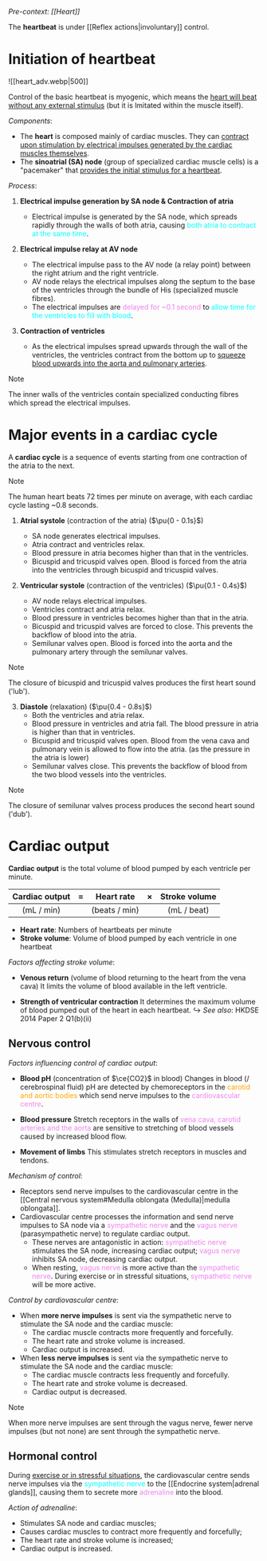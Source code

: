 *Pre-context: [[Heart]]*

The **heartbeat** is under [[Reflex actions|involuntary]] control.

# Initiation of heartbeat
![[heart_adv.webp|500]]

Control of the basic heartbeat is <span class="hi-green">myogenic</span>, which means the <u>heart will beat without any external stimulus</u> (but it is lmitated within the muscle itself).

*Components*:
- The **heart** is composed mainly of <span class="hi-blue">cardiac muscles</span>. They can <u>contract upon stimulation by electrical impulses generated by the cardiac muscles themselves</u>.
- The **sinoatrial (SA) node** (group of specialized cardiac muscle cells) is a <span class="hi-green">"pacemaker"</span> that <u>provides the initial stimulus for a heartbeat</u>.

*Process*:
1. **Electrical impulse generation by SA node & Contraction of atria**
	- Electrical impulse is generated by the SA node, which <span class="hi-green">spreads rapidly through the walls of both atria</span>, causing <span style="color: aqua">both atria to contract at the same time</span>.

2. **Electrical impulse relay at AV node**
	- The electrical impulse pass to the AV node (a relay point) between the right atrium and the right ventricle.
	- <span class="hi-green">AV node relays the electrical impulses</span> along the septum to the base of the ventricles through the bundle of His (specialized muscle fibres).
	- The electrical impulses are <span style="color: violet">delayed for ~0.1 second</span> to <span style="color: aqua">allow time for the ventricles to fill with blood</span>.

3. **Contraction of ventricles**
	- As the electrical impulses <span class="hi-green">spread upwards through the wall of the ventricles</span>, the ventricles contract from the bottom up to <u>squeeze blood upwards into the aorta and pulmonary arteries</u>.

> [!note]
> The inner walls of the ventricles contain specialized conducting fibres which spread the electrical impulses.

# Major events in a cardiac cycle
A **cardiac cycle** is a sequence of events starting from one contraction of the atria to the next.

> [!note]
> The human heart beats 72 times per minute on average, with each cardiac cycle lasting ~0.8 seconds.

1. **Atrial systole** <span class="hi-green">(contraction of the atria)</span>
   ($\pu{0 - 0.1s}$)
	- SA node generates electrical impulses.
	- Atria contract and ventricles relax.
	- Blood pressure in atria becomes higher than that in the ventricles.
	- Bicuspid and tricuspid valves open. Blood is forced from the atria into the ventricles through bicuspid and tricuspid valves.

2. **Ventricular systole** <span class="hi-green">(contraction of the ventricles)</span>
   ($\pu{0.1 - 0.4s}$)
	- AV node relays electrical impulses.
	- Ventricles contract and atria relax.
	- Blood pressure in ventricles becomes higher than that in the atria.
	- Bicuspid and tricuspid valves are forced to close. This prevents the backflow of blood into the atria.
	- Semilunar valves open. Blood is forced into the aorta and the pulmonary artery through the semilunar valves.

> [!note]
> The closure of bicuspid and tricuspid valves produces the first heart sound ('lub').

3. **Diastole** <span class="hi-green">(relaxation)</span>
   ($\pu{0.4 - 0.8s}$)
	 - Both the ventricles and atria relax.
	 - Blood pressure in ventricles and atria fall. The blood pressure in atria is higher than that in ventricles.
	 - Bicuspid and tricuspid valves open. Blood from the vena cava and pulmonary vein is allowed to flow into the atria. (as the pressure in the atria is lower)
	 - Semilunar valves close. This prevents the backflow of blood from the two blood vessels into the ventricles.

> [!note]
> The closure of semilunar valves process produces the second heart sound ('dub').

# Cardiac output
**Cardiac output** is the total volume of blood pumped by each ventricle per minute.

| **Cardiac output** |  =  | **Heart rate** |  ×  | **Stroke volume** |
| :----------------: | :-: | :------------: | :-: | :---------------: |
|     (mL / min)     |     | (beats / min)  |     |    (mL / beat)    |
- **Heart rate**: Numbers of heartbeats per minute
- **Stroke volume**: Volume of blood pumped by each ventricle in one heartbeat

*Factors affecting stroke volume*:
- **Venous return** (volume of blood returning to the heart from the vena cava)
  It limits the volume of blood available in the <span class="hi-blue">left ventricle</span>.

- **Strength of ventricular contraction**
  It determines the maximum volume of blood pumped out of the heart in each heartbeat.
↪️ *See also*: HKDSE 2014 Paper 2 Q1(b)(ii)

## Nervous control
*Factors influencing control of cardiac output*:
- **Blood pH** (concentration of $\ce{CO2}$ in blood)
  Changes in blood (/ cerebrospinal fluid) pH are detected by <span class="hi-blue">chemoreceptors</span> in the <span style="color: orange">carotid and aortic bodies</span> which send nerve impulses to the <span style="color: violet">cardiovascular centre</span>.

- **Blood pressure**
  <span class="hi-blue">Stretch receptors</span> in the walls of <span style="color: violet">vena cava, carotid arteries and the aorta</span> are sensitive to stretching of blood vessels caused by increased blood flow.

- **Movement of limbs**
  This stimulates <span class="hi-blue">stretch receptors</span> in muscles and tendons.

*Mechanism of control*:
- Receptors send nerve impulses to the <span class="hi-blue">cardiovascular centre</span> in the [[Central nervous system#Medulla oblongata (Medulla)|medulla oblongata]].
- <span class="hi-blue">Cardiovascular centre</span> processes the information and send nerve impulses to SA node via a <span style="color: violet">sympathetic nerve</span> and the <span style="color: violet">vagus nerve</span> (parasympathetic nerve) to regulate cardiac output.
	- These nerves are <span class="hi-green">antagonistic</span> in action: <span style="color: violet">sympathetic nerve</span> stimulates the SA node, increasing cardiac output; <span style="color: violet">vagus nerve</span> inhibits SA node, decreasing cardiac output.
	- When resting, <span style="color: violet">vagus nerve</span> is more active than the <span style="color: violet">sympathetic nerve</span>.
	  During exercise or in stressful situations, <span style="color: violet">sympathetic nerve</span> will be more active.

*Control by cardiovascular centre*:
- When **more nerve impulses** is sent via the sympathetic nerve to stimulate the SA node and the cardiac muscle:
	- The <span class="hi-blue">cardiac muscle</span> <span class="hi-green">contracts more frequently and forcefully</span>.
	- The <span class="hi-blue">heart rate and stroke volume</span> is <span class="hi-green">increased</span>.
	- Cardiac output is increased.
- When **less nerve impulses** is sent via the sympathetic nerve to stimulate the SA node and the cardiac muscle:
	- The <span class="hi-blue">cardiac muscle</span> <span class="hi-green">contracts less frequently and forcefully</span>.
	- The <span class="hi-blue">heart rate and stroke volume</span> is <span class="hi-green">decreased</span>.
	- Cardiac output is decreased.

> [!note]
> When more nerve impulses are sent through the vagus nerve, fewer nerve impulses (<span class="hi-green">but not none</span>) are sent through the sympathetic nerve.

## Hormonal control
During <u>exercise or in stressful situations</u>, the <span class="hi-blue">cardiovascular centre</span> sends nerve impulses via the <span style="color: aqua">sympathetic nerve</span> to the [[Endocrine system|adrenal glands]], causing them to secrete more <span style="color: violet">adrenaline</span> into the blood.

*Action of adrenaline*:
- Stimulates <span class="hi-blue">SA node and cardiac muscles</span>;
- Causes cardiac muscles to contract more frequently and forcefully;
- The heart rate and stroke volume is increased;
- Cardiac output is increased.
